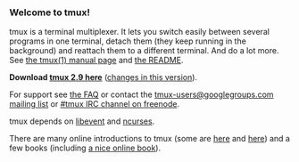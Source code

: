 ### Welcome to tmux!

tmux is a terminal multiplexer.  It lets you switch easily between several programs in one terminal, detach them (they keep running in the background) and reattach them to a different terminal. And do a lot more. See [the tmux(1) manual page](http://man.openbsd.org/OpenBSD-current/man1/tmux.1) and [the README](https://raw.githubusercontent.com/tmux/tmux/master/README).

**Download [tmux 2.9 here](https://github.com/tmux/tmux/releases/download/2.9/tmux-2.9.tar.gz)** ([changes in this version](https://raw.githubusercontent.com/tmux/tmux/2.9/CHANGES)).

For support see [the FAQ](FAQ) or contact the [tmux-users@googlegroups.com mailing list](mailto:tmux-users@googlegroups.com) or [#tmux IRC channel on freenode](irc://irc.freenode.net/tmux).

tmux depends on [libevent](http://libevent.org) and [ncurses](http://invisible-island.net/ncurses/).

There are many online introductions to tmux (some are [here](https://robots.thoughtbot.com/a-tmux-crash-course) and [here](http://www.hamvocke.com/blog/a-quick-and-easy-guide-to-tmux/)) and a few books (including [a nice online book](https://leanpub.com/the-tao-of-tmux/read)).

